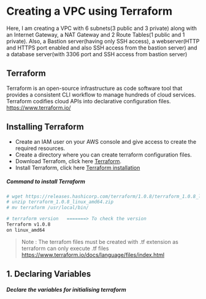 # Creating a VPC using Terraform
Here, I am creating a VPC with 6 subnets(3 public and 3 private) along with an Internet Gateway, a NAT Gateway and 2 Route Tables(1 public and 1 private). Also, a Bastion server(having only SSH access), a webserver(HTTP and HTTPS port enabled and also SSH access from the bastion server) and a database server(with 3306 port and SSH access from bastion server)

## Terraform
Terraform is an open-source infrastructure as code software tool that provides a consistent CLI workflow to manage hundreds of cloud services. Terraform codifies cloud APIs into declarative configuration files.
https://www.terraform.io/

## Installing Terraform
- Create an IAM user on your AWS console and give access to create the required resources.
- Create a directory where you can create terraform configuration files.
- Download Terrafom, click here [Terraform](https://www.terraform.io/downloads.html).
- Install Terraform, click here [Terraform installation](https://learn.hashicorp.com/tutorials/terraform/install-cli?in=terraform/aws-get-started)

##### Command to install Terraform
```sh
# wget https://releases.hashicorp.com/terraform/1.0.8/terraform_1.0.8_linux_amd64.zip
# unzip terraform_1.0.8_linux_amd64.zip
# mv terraform /usr/local/bin/

# terraform version   =======> To check the version
Terraform v1.0.8
on linux_amd64
```

> Note : The terrafom files must be created with .tf extension as terraform can only execute .tf files
> https://www.terraform.io/docs/language/files/index.html

## 1. Declaring Variables

##### Declare the variables for initialising terraform 
